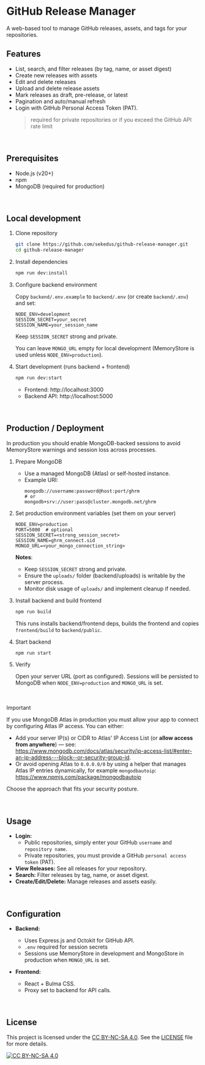 # GitHub Release Manager

A web-based tool to manage GitHub releases, assets, and tags for your repositories.

## Features

- List, search, and filter releases (by tag, name, or asset digest)
- Create new releases with assets
- Edit and delete releases
- Upload and delete release assets
- Mark releases as draft, pre-release, or latest
- Pagination and auto/manual refresh
- Login with GitHub Personal Access Token (PAT).  
  > required for private repositories or if you exceed the GitHub API rate limit

<!-- ㅤ
## Project Structure

```
github-release-manager/
├── backend/
│   ├── server.js
│   ├── package.json
│   ├── .env.example
│   ├── uploads/
├── frontend/
│   ├── package.json
│   ├── public/
│   │   └── index.html
│   ├── src/
│   │   ├── App.jsx
│   │   ├── index.jsx
│   │   ├── index.css
│   │   ├── utils.js
│   │   └── components/
│   │       ├── EditRelease.jsx
│   │       ├── Login.jsx
│   │       ├── NewRelease.jsx
│   │       └── ReleaseList.jsx
├── package.json
``` -->

ㅤ
## Prerequisites

- Node.js (v20+)
- npm
- MongoDB (required for production)

ㅤ
## Local development

1. Clone repository
   ```sh
   git clone https://github.com/sekedus/github-release-manager.git
   cd github-release-manager
   ```

2. Install dependencies
   ```sh
   npm run dev:install
   ```

3. Configure backend environment

   Copy `backend/.env.example` to `backend/.env` (or create `backend/.env`) and set:

   ```
   NODE_ENV=development
   SESSION_SECRET=your_secret
   SESSION_NAME=your_session_name
   ```

   Keep `SESSION_SECRET` strong and private.

   You can leave `MONGO_URL` empty for local development (MemoryStore is used unless `NODE_ENV=production`).

4. Start development (runs backend + frontend)
   ```sh
   npm run dev:start
   ```
   - Frontend: http://localhost:3000
   - Backend API: http://localhost:5000

ㅤ
## Production / Deployment

In production you should enable MongoDB-backed sessions to avoid MemoryStore warnings and session loss across processes.

1. Prepare MongoDB

   - Use a managed MongoDB (Atlas) or self-hosted instance.
   - Example URI:
     ```
     mongodb://username:password@host:port/ghrm
     # or
     mongodb+srv://user:pass@cluster.mongodb.net/ghrm
     ```

2. Set production environment variables (set them on your server)

   ```
   NODE_ENV=production
   PORT=5000  # optional
   SESSION_SECRET=<strong_session_secret>
   SESSION_NAME=ghrm_connect.sid
   MONGO_URL=<your_mongo_connection_string>
   ```

   **Notes**:
   - Keep `SESSION_SECRET` strong and private.
   - Ensure the `uploads/` folder (backend/uploads) is writable by the server process.
   - Monitor disk usage of `uploads/` and implement cleanup if needed.

3. Install backend and build frontend

   ```sh
   npm run build
   ```

   This runs installs backend/frontend deps, builds the frontend and copies `frontend/build` to `backend/public`.

4. Start backend

   ```sh
   npm run start
   ```

5. Verify

   Open your server URL (port as configured). Sessions will be persisted to MongoDB when `NODE_ENV=production` and `MONGO_URL` is set.

ㅤ
> [!IMPORTANT]
> 
> If you use MongoDB Atlas in production you must allow your app to connect by configuring Atlas IP access. You can either:
> - Add your server IP(s) or CIDR to Atlas' IP Access List (or **allow access from anywhere**) — see: https://www.mongodb.com/docs/atlas/security/ip-access-list/#enter-an-ip-address---block--or-security-group-id.
> - Or avoid opening Atlas to `0.0.0.0/0` by using a helper that manages Atlas IP entries dynamically, for example `mongodbautoip`: https://www.npmjs.com/package/mongodbautoip
>
> Choose the approach that fits your security posture.

ㅤ
## Usage

- **Login:**
  - Public repositories, simply enter your GitHub `username` and `repository name`.
  - Private repositories, you must provide a GitHub `personal access token` (PAT).
- **View Releases:** See all releases for your repository.
- **Search:** Filter releases by tag, name, or asset digest.
- **Create/Edit/Delete:** Manage releases and assets easily.

ㅤ
## Configuration

- **Backend:**
  - Uses Express.js and Octokit for GitHub API.
  - `.env` required for session secrets
  - Sessions use MemoryStore in development and MongoStore in production when `MONGO_URL` is set.

- **Frontend:**
  - React + Bulma CSS.
  - Proxy set to backend for API calls.

<!-- ## Scripts

- `npm run dev:start` — Start both backend and frontend in development mode.
- `npm start` (in `frontend/`) — Start React app only.
- `npm start` (in `backend/`) — Start backend API only. -->

ㅤ
## License

This project is licensed under the [CC BY-NC-SA 4.0](https://creativecommons.org/licenses/by-nc-sa/4.0/). See the [LICENSE](./LICENSE-CC-BY-NC-SA) file for more details.

[![CC BY-NC-SA 4.0](https://licensebuttons.net/l/by-nc-sa/4.0/88x31.png)](https://creativecommons.org/licenses/by-nc-sa/4.0/)
